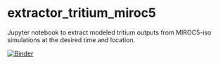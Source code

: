 # extractor_tritium_miroc5
Jupyter notebook to extract modeled tritium outputs from MIROC5-iso simulations at the desired time and location.

[![Binder](https://mybinder.org/badge_logo.svg)](https://mybinder.org/v2/gh/acauquoin/extractor_tritium_miroc5/HEAD)
